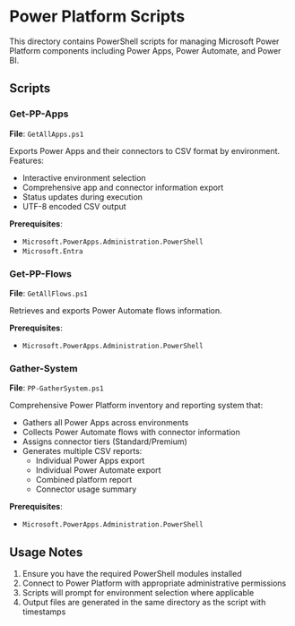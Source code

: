 # Power Platform Scripts

This directory contains PowerShell scripts for managing Microsoft Power Platform components including Power Apps, Power Automate, and Power BI.

## Scripts

### Get-PP-Apps
**File**: `GetAllApps.ps1`

Exports Power Apps and their connectors to CSV format by environment. Features:
- Interactive environment selection
- Comprehensive app and connector information export
- Status updates during execution
- UTF-8 encoded CSV output

**Prerequisites**: 
- `Microsoft.PowerApps.Administration.PowerShell`
- `Microsoft.Entra`

### Get-PP-Flows
**File**: `GetAllFlows.ps1`

Retrieves and exports Power Automate flows information.

**Prerequisites**: 
- `Microsoft.PowerApps.Administration.PowerShell`

### Gather-System
**File**: `PP-GatherSystem.ps1`

Comprehensive Power Platform inventory and reporting system that:
- Gathers all Power Apps across environments
- Collects Power Automate flows with connector information
- Assigns connector tiers (Standard/Premium)
- Generates multiple CSV reports:
  - Individual Power Apps export
  - Individual Power Automate export
  - Combined platform report
  - Connector usage summary

**Prerequisites**: 
- `Microsoft.PowerApps.Administration.PowerShell`

## Usage Notes

1. Ensure you have the required PowerShell modules installed
2. Connect to Power Platform with appropriate administrative permissions
3. Scripts will prompt for environment selection where applicable
4. Output files are generated in the same directory as the script with timestamps